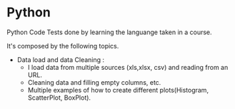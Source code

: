 # Python
Python Code Tests done by learning the languange taken in a course.

It's composed by the following topics.
  
  - Data load and data Cleaning :
      - I load data from multiple sources (xls,xlsx, csv) and reading from an URL.
      - Cleaning data and filling empty columns, etc.
      - Multiple examples of how to create different plots(Histogram, ScatterPlot, BoxPlot).
